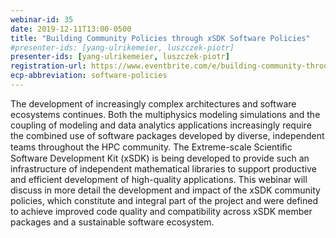 ```yaml
---
webinar-id: 35
date: 2019-12-11T13:00-0500
title: "Building Community Policies through xSDK Software Policies"
#presenter-ids: [yang-ulrikemeier, luszczek-piotr]
presenter-ids: [yang-ulrikemeier, luszczek-piotr]
registration-url: https://www.eventbrite.com/e/building-community-through-xsdk-software-policies-tickets-78632045565
ecp-abbreviation: software-policies
---
```

The development of increasingly complex architectures and software
ecosystems continues. Both the multiphysics modeling simulations and
the coupling of modeling and data analytics applications increasingly
require the combined use of software packages developed by diverse,
independent teams throughout the HPC community. The Extreme-scale
Scientiﬁc Software Development Kit (xSDK) is being developed to
provide such an infrastructure of independent mathematical libraries
to support productive and efficient development of high-quality
applications. This webinar will discuss in more detail the development
and impact of the xSDK community policies, which constitute and
integral part of the project and were defined to achieve improved code
quality and compatibility across xSDK member packages and a
sustainable software ecosystem.